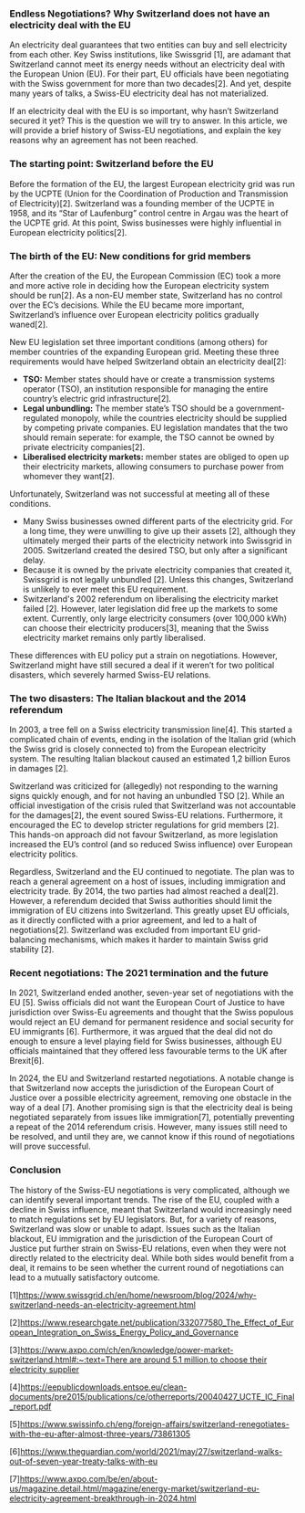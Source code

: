 ### Endless Negotiations? Why Switzerland does not have an electricity deal with the EU 

An electricity deal guarantees that two entities can buy and sell electricity from each other. Key Swiss institutions, like Swissgrid [1], are adamant that Switzerland cannot meet its energy needs without an electricity deal with the European Union (EU). For their part, EU officials have been negotiating with the Swiss government for more than two decades[2]. And yet, despite many years of talks, a Swiss-EU electricity deal has not materialized.

If an electricity deal with the EU is so important, why hasn’t Switzerland secured it yet? This is the question we will try to answer. In this article, we will provide a brief history of Swiss-EU negotiations, and explain the key reasons why an agreement has not been reached.

### The starting point: Switzerland before the EU

Before the formation of the EU, the largest European electricity grid was run by the UCPTE (Union for the Coordination of Production and Transmission of Electricity)[2]. Switzerland was a founding member of the UCPTE in 1958, and its “Star of Laufenburg” control centre in Argau was the heart of the UCPTE grid. At this point, Swiss businesses were highly influential in European electricity politics[2].

### The birth of the EU: New conditions for grid members

After the creation of the EU, the European Commission (EC) took a more and more active role in deciding how the European electricity system should be run[2]. As a non-EU member state, Switzerland has no control over the EC’s decisions. While the EU became more important, Switzerland’s influence over European electricity politics gradually waned[2].

New EU legislation set three important conditions (among others) for member countries of the expanding European grid. Meeting these three requirements would have helped Switzerland obtain an electricity deal[2]:

- **TSO:** Member states should have or create a transmission systems operator (TSO), an institution responsible for managing the entire country’s electric grid infrastructure[2].
- **Legal unbundling:** The member state’s TSO should be a government-regulated monopoly, while the countries electricity should be supplied by competing private companies. EU legislation mandates that the two should remain seperate: for example, the TSO cannot be owned by private electricity companies[2].
- **Liberalised electricity markets:** member states are obliged to open up their electricity markets, allowing consumers to purchase power from whomever they want[2].

Unfortunately, Switzerland was not successful at meeting all of these conditions. 

- Many Swiss businesses owned different parts of the electricity grid. For a long time, they were unwilling to give up their assets [2], although they ultimately merged their parts of the electricity network into Swissgrid in 2005. Switzerland created the desired TSO, but only after a significant delay.
- Because it is owned by the private electricity companies that created it, Swissgrid is not legally unbundled [2]. Unless this changes, Switzerland is unlikely to ever meet this EU requirement.
- Switzerland's 2002 referendum on liberalising the electricity market failed [2]. However, later legislation did free up the markets to some extent. Currently, only large electricity consumers (over 100,000 kWh) can choose their electricity producers[3], meaning that the Swiss electricity market remains only partly liberalised.

These differences with EU policy put a strain on negotiations. However, Switzerland might have still secured a deal if it weren’t for two political disasters, which severely harmed Swiss-EU relations.

### The two disasters: The Italian blackout and the 2014 referendum

In 2003, a tree fell on a Swiss electricity transmission line[4]. This started a complicated chain of events, ending in the isolation of the Italian grid (which the Swiss grid is closely connected to) from the European electricity system. The resulting Italian blackout caused an estimated 1,2 billion Euros in damages [2].

Switzerland was criticized for (allegedly) not responding to the warning signs quickly enough, and for not having an unbundled TSO [2]. While an official investigation of the crisis ruled that Switzerland was not accountable for the damages[2], the event soured Swiss-EU relations. Furthermore, it encouraged the EC to develop stricter regulations for grid members [2]. This hands-on approach did not favour Switzerland, as more legislation increased the EU’s control (and so reduced Swiss influence) over European electricity politics.

Regardless, Switzerland and the EU continued to negotiate. The plan was to reach a general agreement on a host of issues, including immigration and electricity trade. By 2014, the two parties had almost reached a deal[2]. However, a referendum decided that Swiss authorities should limit the immigration of EU citizens into Switzerland. This greatly upset EU officials, as it directly conflicted with a prior agreement, and led to a halt of negotiations[2]. Switzerland was excluded from important EU grid-balancing mechanisms, which makes it harder to maintain Swiss grid stability [2].

### Recent negotiations: The 2021 termination and the future

In 2021, Switzerland ended another, seven-year set of negotiations with the EU [5]. Swiss officials did not want the European Court of Justice to have jurisdiction over Swiss-Eu agreements and thought that the Swiss populous would reject an EU demand for permanent residence and social security for EU immigrants [6]. Furthermore, it was argued that the deal did not do enough to ensure a level playing field for Swiss businesses, although EU officials maintained that they offered less favourable terms to the UK after Brexit[6].

In 2024, the EU and Switzerland restarted negotiations. A notable change is that Switzerland now accepts the jurisdiction of the European Court of Justice over a possible electricity agreement, removing one obstacle in the way of a deal [7]. Another promising sign is that the electricity deal is being negotiated separately from issues like immigration[7], potentially preventing a repeat of the 2014 referendum crisis. However, many issues still need to be resolved, and until they are, we cannot know if this round of negotiations will prove successful.

### Conclusion

The history of the Swiss-EU negotiations is very complicated, although we can identify several important trends. The rise of the EU, coupled with a decline in Swiss influence, meant that Switzerland would increasingly need to match regulations set by EU legislators. But, for a variety of reasons, Switzerland was slow or unable to adapt. Issues such as the Italian blackout, EU immigration and the jurisdiction of the European Court of Justice put further strain on Swiss-EU relations, even when they were not directly related to the electricity deal. While both sides would benefit from a deal, it remains to be seen whether the current round of negotiations can lead to a mutually satisfactory outcome.

[1]https://www.swissgrid.ch/en/home/newsroom/blog/2024/why-switzerland-needs-an-electricity-agreement.html

[2]https://www.researchgate.net/publication/332077580_The_Effect_of_European_Integration_on_Swiss_Energy_Policy_and_Governance

[3][https://www.axpo.com/ch/en/knowledge/power-market-switzerland.html#:~:text=There are around 5.1 million,to choose their electricity supplier](https://www.axpo.com/ch/en/knowledge/power-market-switzerland.html#:~:text=There%20are%20around%205.1%20million,to%20choose%20their%20electricity%20supplier)

[4]https://eepublicdownloads.entsoe.eu/clean-documents/pre2015/publications/ce/otherreports/20040427_UCTE_IC_Final_report.pdf

[5]https://www.swissinfo.ch/eng/foreign-affairs/switzerland-renegotiates-with-the-eu-after-almost-three-years/73861305

[6]https://www.theguardian.com/world/2021/may/27/switzerland-walks-out-of-seven-year-treaty-talks-with-eu

[7]https://www.axpo.com/be/en/about-us/magazine.detail.html/magazine/energy-market/switzerland-eu-electricity-agreement-breakthrough-in-2024.html